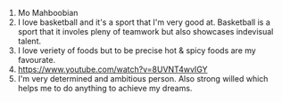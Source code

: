 1. Mo Mahboobian
2. I love basketball and it's a sport that I'm very good at. Basketball is a sport that it involes pleny of teamwork but also showcases indevisual talent.
3. I love veriety of foods but to be precise hot & spicy foods are my favourate.
4. https://www.youtube.com/watch?v=8UVNT4wvIGY
5. I'm very determined and ambitious person. Also strong willed which helps me to do anything to achieve my dreams.

